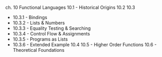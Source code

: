 ch. 10 Functional Languages
10.1 - Historical Origins
10.2
10.3
- 10.3.1 - Bindings
- 10.3.2 - Lists & Numbers
- 10.3.3 - Equality Testing & Searching
- 10.3.4 - Control Flow & Assignments
- 10.3.5 - Programs as Lists
- 10.3.6 - Extended Example
10.4
10.5 - Higher Order Functions
10.6 - Theoretical Foundations